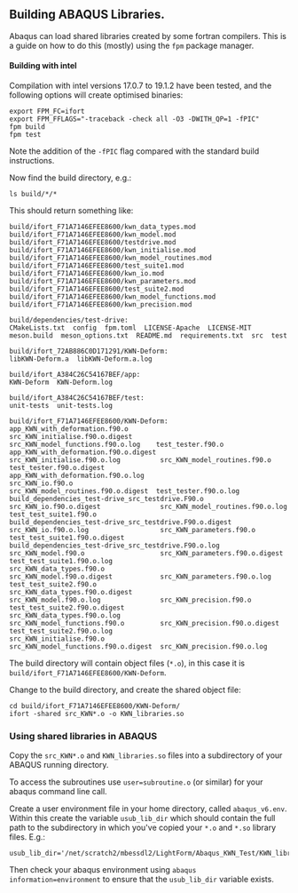 ## Building ABAQUS Libraries.

Abaqus can load shared libraries created by some fortran compilers.
This is a guide on how to do this (mostly) using the `fpm` package manager.

#### Building with intel

Compilation with intel versions 17.0.7 to 19.1.2 have been tested, and the following options will create optimised binaries:
```
export FPM_FC=ifort
export FPM_FFLAGS="-traceback -check all -O3 -DWITH_QP=1 -fPIC"
fpm build
fpm test
```
Note the addition of the `-fPIC` flag compared with the standard build instructions.

Now find the build directory, e.g.:
```
ls build/*/*
```
This should return something like:
```
build/ifort_F71A7146EFEE8600/kwn_data_types.mod       build/ifort_F71A7146EFEE8600/kwn_model.mod           build/ifort_F71A7146EFEE8600/testdrive.mod
build/ifort_F71A7146EFEE8600/kwn_initialise.mod       build/ifort_F71A7146EFEE8600/kwn_model_routines.mod  build/ifort_F71A7146EFEE8600/test_suite1.mod
build/ifort_F71A7146EFEE8600/kwn_io.mod               build/ifort_F71A7146EFEE8600/kwn_parameters.mod      build/ifort_F71A7146EFEE8600/test_suite2.mod
build/ifort_F71A7146EFEE8600/kwn_model_functions.mod  build/ifort_F71A7146EFEE8600/kwn_precision.mod

build/dependencies/test-drive:
CMakeLists.txt  config  fpm.toml  LICENSE-Apache  LICENSE-MIT  meson.build  meson_options.txt  README.md  requirements.txt  src  test

build/ifort_72AB886C0D171291/KWN-Deform:
libKWN-Deform.a  libKWN-Deform.a.log

build/ifort_A384C26C54167BEF/app:
KWN-Deform  KWN-Deform.log

build/ifort_A384C26C54167BEF/test:
unit-tests  unit-tests.log

build/ifort_F71A7146EFEE8600/KWN-Deform:
app_KWN_with_deformation.f90.o                            src_KWN_initialise.f90.o.digest       src_KWN_model_functions.f90.o.log    test_tester.f90.o
app_KWN_with_deformation.f90.o.digest                     src_KWN_initialise.f90.o.log          src_KWN_model_routines.f90.o         test_tester.f90.o.digest
app_KWN_with_deformation.f90.o.log                        src_KWN_io.f90.o                      src_KWN_model_routines.f90.o.digest  test_tester.f90.o.log
build_dependencies_test-drive_src_testdrive.F90.o         src_KWN_io.f90.o.digest               src_KWN_model_routines.f90.o.log     test_test_suite1.f90.o
build_dependencies_test-drive_src_testdrive.F90.o.digest  src_KWN_io.f90.o.log                  src_KWN_parameters.f90.o             test_test_suite1.f90.o.digest
build_dependencies_test-drive_src_testdrive.F90.o.log     src_KWN_model.f90.o                   src_KWN_parameters.f90.o.digest      test_test_suite1.f90.o.log
src_KWN_data_types.f90.o                                  src_KWN_model.f90.o.digest            src_KWN_parameters.f90.o.log         test_test_suite2.f90.o
src_KWN_data_types.f90.o.digest                           src_KWN_model.f90.o.log               src_KWN_precision.f90.o              test_test_suite2.f90.o.digest
src_KWN_data_types.f90.o.log                              src_KWN_model_functions.f90.o         src_KWN_precision.f90.o.digest       test_test_suite2.f90.o.log
src_KWN_initialise.f90.o                                  src_KWN_model_functions.f90.o.digest  src_KWN_precision.f90.o.log
```
The build directory will contain object files (`*.o`), in this case it is `build/ifort_F71A7146EFEE8600/KWN-Deform`.

Change to the build directory, and create the shared object file:
```
cd build/ifort_F71A7146EFEE8600/KWN-Deform/
ifort -shared src_KWN*.o -o KWN_libraries.so
```

### Using shared libraries in ABAQUS

Copy the `src_KWN*.o` and `KWN_libraries.so` files into a subdirectory of your ABAQUS running directory.

To access the subroutines use `user=subroutine.o` (or similar) for your abaqus command line call.

Create a user environment file in your home directory, called `abaqus_v6.env`. Within this create the variable `usub_lib_dir` which should contain the full path to the subdirectory in which you've copied your `*.o` and `*.so` library files. E.g.:
```
usub_lib_dir='/net/scratch2/mbessdl2/LightForm/Abaqus_KWN_Test/KWN_library'
```
Then check your abaqus environment using `abaqus information=environment` to ensure that the `usub_lib_dir` variable exists.



